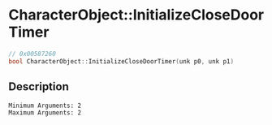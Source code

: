 # CharacterObject::InitializeCloseDoorTimer
```c
// 0x00587260
bool CharacterObject::InitializeCloseDoorTimer(unk p0, unk p1)
```
## Description
```
Minimum Arguments: 2
Maximum Arguments: 2
```
